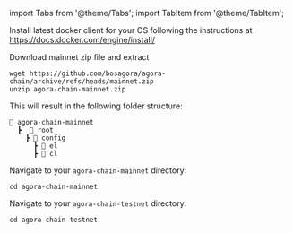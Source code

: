 import Tabs from '@theme/Tabs';
import TabItem from '@theme/TabItem';

Install latest docker client for your OS following the instructions at https://docs.docker.com/engine/install/

Download mainnet zip file and extract
```
wget https://github.com/bosagora/agora-chain/archive/refs/heads/mainnet.zip
unzip agora-chain-mainnet.zip
```

This will result in the following folder structure:
```
📂 agora-chain-mainnet
  ┣  📂 root
    ┣ 📂 config
      ┣ 📂 el
      ┣ 📂 cl
```
<div>
<Tabs groupId="network" defaultValue="mainnet" values={[
        {label: 'Mainnet', value: 'mainnet'},
        {label: 'Testnet', value: 'testnet'}
    ]}>
  <TabItem value="mainnet">
  <p>Navigate to your <code>agora-chain-mainnet</code> directory:</p>

```
cd agora-chain-mainnet
```
  </TabItem>

  <TabItem value="testnet">
  <p>Navigate to your <code>agora-chain-testnet</code> directory:</p>

```
cd agora-chain-testnet
```

  </TabItem>
</Tabs>
</div>
